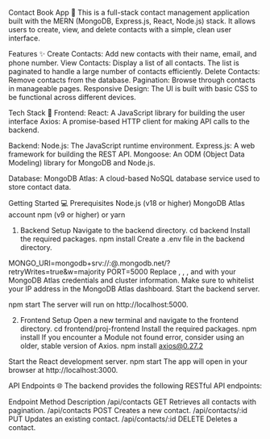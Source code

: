 Contact Book App 📓
This is a full-stack contact management application built with the MERN (MongoDB, Express.js, React, Node.js) stack. It allows users to create, view, and delete contacts with a simple, clean user interface.

Features ✨
Create Contacts: Add new contacts with their name, email, and phone number.
View Contacts: Display a list of all contacts. The list is paginated to handle a large number of contacts efficiently.
Delete Contacts: Remove contacts from the database.
Pagination: Browse through contacts in manageable pages.
Responsive Design: The UI is built with basic CSS to be functional across different devices.

Tech Stack 🚀
Frontend:
React: A JavaScript library for building the user interface
Axios: A promise-based HTTP client for making API calls to the backend.

Backend:
Node.js: The JavaScript runtime environment.
Express.js: A web framework for building the REST API.
Mongoose: An ODM (Object Data Modeling) library for MongoDB and Node.js.

Database:
MongoDB Atlas: A cloud-based NoSQL database service used to store contact data.

Getting Started 💻
Prerequisites
Node.js (v18 or higher)
MongoDB Atlas account
npm (v9 or higher) or yarn

1. Backend Setup
Navigate to the backend directory.
cd backend
Install the required packages.
npm install
Create a .env file in the backend directory.

MONGO_URI=mongodb+srv://<username>:<password>@<your-cluster-name>.mongodb.net/<your-database-name>?retryWrites=true&w=majority
PORT=5000
Replace <username>, <password>, <your-cluster-name>, and <your-database-name> with your MongoDB Atlas credentials and cluster information. Make sure to whitelist your IP address in the MongoDB Atlas dashboard.
Start the backend server.

npm start
The server will run on http://localhost:5000.

2. Frontend Setup
Open a new terminal and navigate to the frontend directory.
cd frontend/proj-frontend
Install the required packages.
npm install
If you encounter a Module not found error, consider using an older, stable version of Axios.
npm install axios@0.27.2

Start the React development server.
npm start
The app will open in your browser at http://localhost:3000.

API Endpoints 🌐
The backend provides the following RESTful API endpoints:

Endpoint	Method	Description
/api/contacts	GET	Retrieves all contacts with pagination.
/api/contacts	POST	Creates a new contact.
/api/contacts/:id	PUT	Updates an existing contact.
/api/contacts/:id	DELETE	Deletes a contact.
